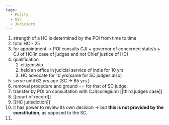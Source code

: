 ```yaml
---
tags:
  - Polity
  - GS2
  - Judiciary
---
```

1. strength of a HC is determined by the POI from time to time
2. total HC  - 25
3. for appointment -> POI consults CJI + governor of concerned state/s + CJ of HC(in case of judges and not Chief justice of HC)
4. qualification  
	1. citizenship
	2. held an office in judicial service of india for 10 yrs
	3. HC advocate for 10 yrs(same for SC judges also)
5. serve until 62 yrs age (SC -> 65 yrs.)
6. removal procedure and ground  == for that of SC judge.
7. transfer by POI on consultation with CJI(collegium) [[third judges case]]
8. [[court of record]]
9. [[HC jurisdiction]]
10. it has power to review its own decision -> but **this is not provided by the constitution**, as opposed to the SC.
11. 